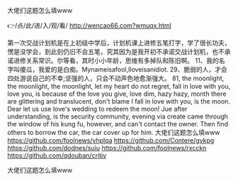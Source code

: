 
大佬们这题怎么填www




👉/点/此/进/入/观/看/ http://wencao66.com?wmuqx.html




第一次交战计划机是在上初级中学后，计划机课上进修五笔打字，学了很长功夫，愣是没学会，到此刻仍旧不会五笔，究其因为是我开初不承诺交战计划机，也不承诺进修关系常识。尔等看，其时小小年龄，思维有多掉队和陈旧啊。
	11、我的名字叫傻瓜，我爱的是白痴。Mynameisafool,Iloveisanidiot.
	29、脆弱的人，才会四处游说自己的不幸;坚强的人，只会不动声色地愈渐强大。
81, the moonlight, the moonlight, the moonlight, let my heart do not regret, fall in love with you, love you, is because of the love you give, love dim, hazy hazy, month there are glittering and translucent, don't blame I fall in love with you, is the moon.
Dear let us use love's wedding to redeem the moon!
Jue after understanding, is the security community, evening via create came through the window of his kung fu, however, and can't contact the owner.
Then find others to borrow the car, the car cover up for him.
大佬们这题怎么填www https://github.com/foolnews/yhplqa
https://github.com/Contere/gvkpg
https://github.com/dodnes/suiu
https://github.com/foolnews/rxcckn
https://github.com/qdouban/crjtiv





大佬们这题怎么填www
